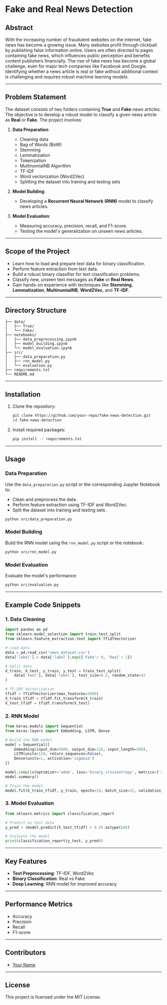 # Fake and Real News Detection

## Abstract
With the increasing number of fraudulent websites on the internet, fake news has become a growing issue. Many websites profit through clickbait by publishing false information online. Users are often directed to pages containing fake news, which influences public perception and benefits content publishers financially. The rise of fake news has become a global challenge, even for major tech companies like Facebook and Google. Identifying whether a news article is real or fake without additional context is challenging and requires robust machine learning models.

---

## Problem Statement
The dataset consists of two folders containing **True** and **Fake** news articles. The objective is to develop a robust model to classify a given news article as **Real** or **Fake**. The project involves:

1. **Data Preparation**:
   - Cleaning data
   - Bag of Words (BoW)
   - Stemming
   - Lemmatization
   - Tokenization
   - MultinomialNB Algorithm
   - TF-IDF
   - Word vectorization (Word2Vec)
   - Splitting the dataset into training and testing sets

2. **Model Building**:
   - Developing a **Recurrent Neural Network (RNN)** model to classify news articles.

3. **Model Evaluation**:
   - Measuring accuracy, precision, recall, and F1-score.
   - Testing the model's generalization on unseen news articles.

---

## Scope of the Project

- Learn how to load and prepare text data for binary classification.
- Perform feature extraction from text data.
- Build a robust binary classifier for text classification problems.
- Classify new, unseen text messages as **Fake** or **Real News**.
- Gain hands-on experience with techniques like **Stemming**, **Lemmatization**, **MultinomialNB**, **Word2Vec**, and **TF-IDF**.

---

## Directory Structure
```
├── data/
│   ├── True/
│   └── Fake/
├── notebooks/
│   ├── data_preprocessing.ipynb
│   ├── model_building.ipynb
│   └── model_evaluation.ipynb
├── src/
│   ├── data_preparation.py
│   ├── rnn_model.py
│   └── evaluation.py
├── requirements.txt
└── README.md
```

---

## Installation

1. Clone the repository:
   ```bash
   git clone https://github.com/your-repo/fake-news-detection.git
   cd fake-news-detection
   ```

2. Install required packages:
   ```bash
   pip install -r requirements.txt
   ```

---

## Usage

### Data Preparation
Use the `data_preparation.py` script or the corresponding Jupyter Notebook to:
- Clean and preprocess the data.
- Perform feature extraction using TF-IDF and Word2Vec.
- Split the dataset into training and testing sets.

```bash
python src/data_preparation.py
```

### Model Building
Build the RNN model using the `rnn_model.py` script or the notebook:

```bash
python src/rnn_model.py
```

### Model Evaluation
Evaluate the model's performance:

```bash
python src/evaluation.py
```

---

## Example Code Snippets

### 1. Data Cleaning
```python
import pandas as pd
from sklearn.model_selection import train_test_split
from sklearn.feature_extraction.text import TfidfVectorizer

# Load data
data = pd.read_csv('news_dataset.csv')
data['label'] = data['label'].map({'Fake': 0, 'Real': 1})

# Split data
X_train, X_test, y_train, y_test = train_test_split(
    data['text'], data['label'], test_size=0.2, random_state=42
)

# TF-IDF Vectorization
tfidf = TfidfVectorizer(max_features=5000)
X_train_tfidf = tfidf.fit_transform(X_train)
X_test_tfidf = tfidf.transform(X_test)
```

### 2. RNN Model
```python
from keras.models import Sequential
from keras.layers import Embedding, LSTM, Dense

# Build the RNN model
model = Sequential([
    Embedding(input_dim=5000, output_dim=128, input_length=500),
    LSTM(units=128, return_sequences=False),
    Dense(units=1, activation='sigmoid')
])

model.compile(optimizer='adam', loss='binary_crossentropy', metrics=['accuracy'])
model.summary()

# Train the model
model.fit(X_train_tfidf, y_train, epochs=10, batch_size=32, validation_data=(X_test_tfidf, y_test))
```

### 3. Model Evaluation
```python
from sklearn.metrics import classification_report

# Predict on test data
y_pred = (model.predict(X_test_tfidf) > 0.5).astype(int)

# Evaluate the model
print(classification_report(y_test, y_pred))
```

---

## Key Features
- **Text Preprocessing**: TF-IDF, Word2Vec
- **Binary Classification**: Real vs Fake
- **Deep Learning**: RNN model for improved accuracy

---

## Performance Metrics
- Accuracy
- Precision
- Recall
- F1-score

---

## Contributors
- [Your Name](https://github.com/your-profile)

---

## License
This project is licensed under the MIT License.
